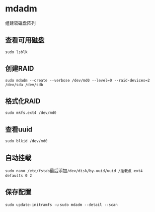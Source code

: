# mdadm
组建软磁盘阵列

## 查看可用磁盘
`sudo lsblk`

## 创建RAID
`sudo mdadm --create --verbose /dev/md0 --level=0 --raid-devices=2 /dev/sda /dev/sdb`

## 格式化RAID
`sudo mkfs.ext4 /dev/md0`

## 查看uuid
`sudo blkid /dev/md0`

## 自动挂载
`sudo nano /etc/fstab`最后添加`/dev/disk/by-uuid/uuid /挂载点 ext4 defaults 0 2`

## 保存配置
`sudo update-initramfs -u`
`sudo mdadm --detail --scan`
